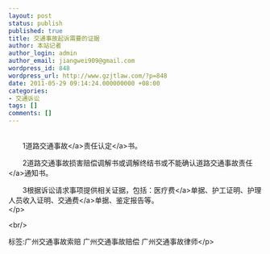 ```yaml
---
layout: post
status: publish
published: true
title: 交通事故起诉需要的证据
author: 本站记者
author_login: admin
author_email: jiangwei909@gmail.com
wordpress_id: 848
wordpress_url: http://www.gzjtlaw.com/?p=848
date: 2011-05-29 09:14:24.000000000 +08:00
categories:
- 交通诉讼
tags: []
comments: []
---
```

<p><p><br>　　1道路<a>交通事故<&#47;a><a>责任认定<&#47;a>书。 <p>　　2道路交通事故损害赔偿调解书或调解终结书或不能确认道路<a>交通事故责任<&#47;a>通知书。 <p>　　3根据诉讼请求事项提供相关证据，包括：<a>医疗费<&#47;a>单据、护工证明、护理人员收入证明、<a>交通费<&#47;a>单据、鉴定报告等。 <br><&#47;p><br&#47;><p>标签:广州交通事故索赔 广州交通事故赔偿 广州交通事故律师<&#47;p>
